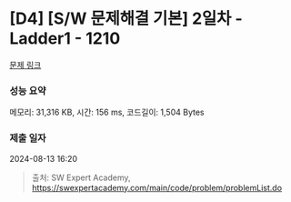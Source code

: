 # [D4] [S/W 문제해결 기본] 2일차 - Ladder1 - 1210 

[문제 링크](https://swexpertacademy.com/main/code/problem/problemDetail.do?contestProbId=AV14ABYKADACFAYh) 

### 성능 요약

메모리: 31,316 KB, 시간: 156 ms, 코드길이: 1,504 Bytes

### 제출 일자

2024-08-13 16:20



> 출처: SW Expert Academy, https://swexpertacademy.com/main/code/problem/problemList.do